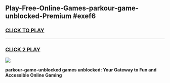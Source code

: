 
## Play-Free-Online-Games-parkour-game-unblocked-Premium #exef6
<h3>
<a href="https://premium.freeplayer.one?title=parkour-game-unblocked&ref=8M">CLICK TO PLAY</a></h3>
<hr>

<h3>
<a href="https://premium.freeplayer.one?title=parkour-game-unblocked&ref=8M">CLICK 2 PLAY</a>
  
</h3>

<a href="https://premium.freeplayer.one?title=parkour-game-unblocked&ref=8M"><img src="https://clearcache.store/games.png"></a>


**parkour-game-unblocked games unblocked: Your Gateway to Fun and Accessible Online Gaming**
